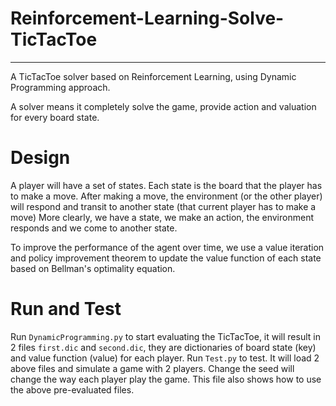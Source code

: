 # Reinforcement-Learning-Solve-TicTacToe
---

A TicTacToe solver based on Reinforcement Learning, using Dynamic Programming approach.

A solver means it completely solve the game, provide action and valuation for every board state.

# Design


A player will have a set of states. Each state is the board that the player has to make a move. After making a move, the environment (or the other player) will respond and transit to another state (that current player has to make a move)
More clearly, we have a state, we make an action, the environment responds and we come to another state.

To improve the performance of the agent over time, we use a value iteration and policy improvement theorem to update the value function of each state based on Bellman's optimality equation.

# Run and Test
Run `DynamicProgramming.py` to start evaluating the TicTacToe, it will result in 2 files `first.dic` and `second.dic`, they are dictionaries of board state (key) and value function (value) for each player.
Run `Test.py` to test. It will load 2 above files and simulate a game with 2 players. Change the seed will change the way each player play the game. This file also shows how to use the above pre-evaluated files.
